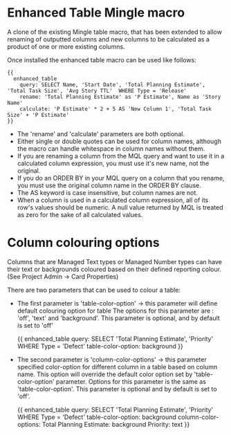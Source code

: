 # Enhanced Table Mingle macro

A clone of the existing Mingle table macro, that has been extended to allow renaming of outputted columns and new columns to be calculated as a product of one or more existing columns.

Once installed the enhanced table macro can be used like follows:

    {{
      enhanced_table
        query: SELECT Name, 'Start Date', 'Total Planning Estimate', 'Total Task Size', 'Avg Story TTL'  WHERE Type = 'Release'
        rename: 'Total Planning Estimate' as 'P Estimate', Name as 'Story Name'
        calculate: 'P Estimate' * 2 + 5 AS 'New Column 1', 'Total Task Size' + 'P Estimate'
    }}

* The 'rename' and 'calculate' parameters are both optional.
* Either single or double quotes can be used for column names, although the macro can handle whitespace in column names without them.
* If you are renaming a column from the MQL query and want to use it in a calculated column expression, you must use it's new name, not the original.
* If you do an ORDER BY in your MQL query on a column that you rename, you must use the original column name in the ORDER BY clause.
* The AS keyword is case insensitive, but column names are not.
* When a column is used in a calculated column expression, all of its row's values should be numeric. A null value returned by MQL is treated as zero for the sake of all calculated values.

# Column colouring options

Columns that are Managed Text types or Managed Number types can have their text or backgrounds coloured based on their defined reporting colour.  (See Project Admin -> Card Properties)  

There are two parameters that can be used to colour a table:

* The first parameter is 'table-color-option' -> this parameter will define default colouring option for table
  The options for this parameter are : 'off', 'text' and 'background'.  This parameter is optional, and by default is set to 'off'

    {{
      enhanced_table
        query: SELECT 'Total Planning Estimate', 'Priority' WHERE Type = 'Defect'
        table-color-option: background
    }}

* The second parameter is 'column-color-options' -> this parameter specified color-option for different column in a table based on column name.  This option will override the default color option set by 'table-color-option' parameter. Options for this parameter is the same as 'table-color-option'.  This parameter is optional and by default is set to 'off'.

    {{
      enhanced_table
        query: SELECT 'Total Planning Estimate', 'Priority' WHERE Type = 'Defect'
        table-color-option: background
        column-color-options:
            Total Planning Estimate: background
            Priority: text
    }}
  
 



